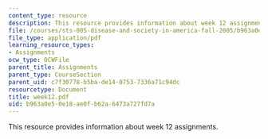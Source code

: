 ```yaml
---
content_type: resource
description: This resource provides information about week 12 assignments.
file: /courses/sts-005-disease-and-society-in-america-fall-2005/b963a0e50e18ae0fb62a6473a727fd7a_week12.pdf
file_type: application/pdf
learning_resource_types:
- Assignments
ocw_type: OCWFile
parent_title: Assignments
parent_type: CourseSection
parent_uid: c7f30778-b5ba-de14-0753-7336a71c94dc
resourcetype: Document
title: week12.pdf
uid: b963a0e5-0e18-ae0f-b62a-6473a727fd7a
---
```

This resource provides information about week 12 assignments.

